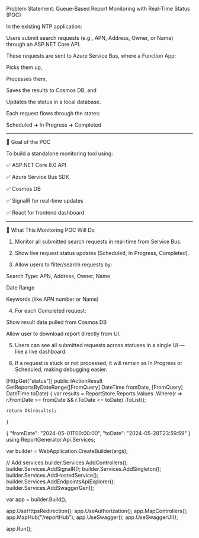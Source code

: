 
Problem Statement: Queue-Based Report Monitoring with Real-Time Status (POC)

In the existing NTP application:

Users submit search requests (e.g., APN, Address, Owner, or Name) through an ASP.NET Core API.

These requests are sent to Azure Service Bus, where a Function App:

Picks them up,

Processes them,

Saves the results to Cosmos DB, and

Updates the status in a local database.



Each request flows through the states:

Scheduled ➜ In Progress ➜ Completed


---

🎯 Goal of the POC

To build a standalone monitoring tool using:

✅ ASP.NET Core 8.0 API

✅ Azure Service Bus SDK

✅ Cosmos DB

✅ SignalR for real-time updates

✅ React for frontend dashboard



---

🧩 What This Monitoring POC Will Do

1. Monitor all submitted search requests in real-time from Service Bus.


2. Show live request status updates (Scheduled, In Progress, Completed).


3. Allow users to filter/search requests by:

Search Type: APN, Address, Owner, Name

Date Range

Keywords (like APN number or Name)



4. For each Completed request:

Show result data pulled from Cosmos DB

Allow user to download report directly from UI.



5. Users can see all submitted requests across statuses in a single UI — like a live dashboard.


6. If a request is stuck or not processed, it will remain as In Progress or Scheduled, making debugging easier.






[HttpGet("status")]
public IActionResult GetReportsByDateRange([FromQuery] DateTime fromDate, [FromQuery] DateTime toDate)
{
    var results = ReportStore.Reports.Values
        .Where(r => r.FromDate >= fromDate && r.ToDate <= toDate)
        .ToList();

    return Ok(results);
}




{
  "fromDate": "2024-05-01T00:00:00",
  "toDate": "2024-05-28T23:59:59"
}
using ReportGenerator.Api.Services;

var builder = WebApplication.CreateBuilder(args);

// Add services
builder.Services.AddControllers();
builder.Services.AddSignalR();
builder.Services.AddSingleton<ReportQueueSender>();
builder.Services.AddHostedService<ReportQueueProcessor>();
builder.Services.AddEndpointsApiExplorer();
builder.Services.AddSwaggerGen();

var app = builder.Build();

app.UseHttpsRedirection();
app.UseAuthorization();
app.MapControllers();
app.MapHub<ReportHub>("/reportHub");
app.UseSwagger();
app.UseSwaggerUI();

app.Run();
